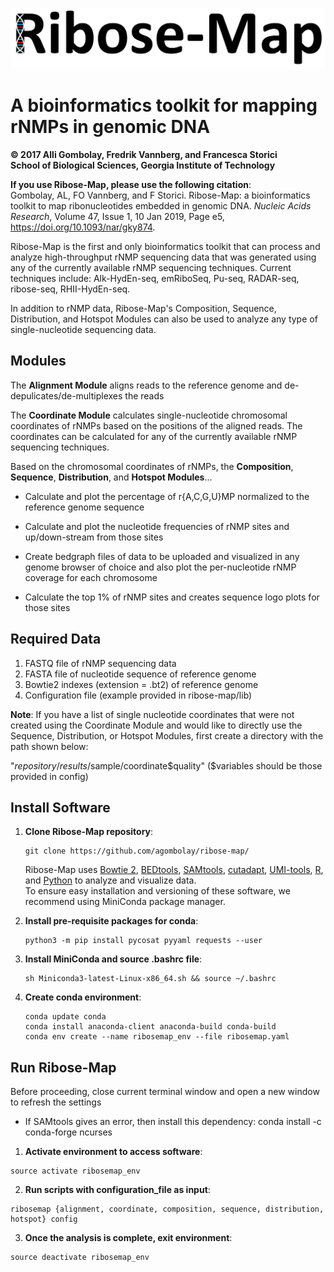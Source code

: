 ![Logo](https://github.com/agombolay/Images/blob/master/Logo.png)
# A bioinformatics toolkit for mapping rNMPs in genomic DNA
**© 2017 Alli Gombolay, Fredrik Vannberg, and Francesca Storici**  
**School of Biological Sciences, Georgia Institute of Technology**

**If you use Ribose-Map, please use the following citation**:  
Gombolay, AL, FO Vannberg, and F Storici. Ribose-Map: a bioinformatics toolkit to map ribonucleotides embedded in genomic DNA. *Nucleic Acids Research*, Volume 47, Issue 1, 10 Jan 2019, Page e5, https://doi.org/10.1093/nar/gky874.

Ribose-Map is the first and only bioinformatics toolkit that can process and analyze high-throughput rNMP sequencing data that was generated using any of the currently available rNMP sequencing techniques. Current techniques include: Alk-HydEn-seq, emRiboSeq, Pu-seq, RADAR-seq, ribose-seq, RHII-HydEn-seq.

In addition to rNMP data, Ribose-Map's Composition, Sequence, Distribution, and Hotspot Modules can also be used to analyze any type of single-nucleotide sequencing data.  

## Modules
The **Alignment Module** aligns reads to the reference genome and de-depulicates/de-multiplexes the reads

The **Coordinate Module** calculates single-nucleotide chromosomal coordinates of rNMPs based on the positions of the aligned reads. The coordinates can be calculated for any of the currently available rNMP sequencing techniques.  
  
Based on the chromosomal coordinates of rNMPs, the **Composition**, **Sequence**, **Distribution**, and **Hotspot Modules**...  

* Calculate and plot the percentage of r{A,C,G,U}MP normalized to the reference genome sequence  

* Calculate and plot the nucleotide frequencies of rNMP sites and up/down-stream from those sites  

* Create bedgraph files of data to be uploaded and visualized in any genome browser of choice and also plot the per-nucleotide rNMP coverage for each chromosome  

* Calculate the top 1% of rNMP sites and creates sequence logo plots for those sites

## Required Data
1. FASTQ file of rNMP sequencing data
2. FASTA file of nucleotide sequence of reference genome
3. Bowtie2 indexes (extension = .bt2) of reference genome
4. Configuration file (example provided in ribose-map/lib)

**Note**: If you have a list of single nucleotide coordinates that were not created using the Coordinate Module and would like to directly use the Sequence, Distribution, or Hotspot Modules, first create a directory with the path shown below:

"$repository/results/$sample/coordinate$quality" ($variables should be those provided in config)

## Install Software

1. **Clone Ribose-Map repository**:  
   ```
   git clone https://github.com/agombolay/ribose-map/
   ```
   
    Ribose-Map uses [Bowtie 2](https://sourceforge.net/projects/bowtie-bio/files/bowtie2/2.3.1), [BEDtools](http://bedtools.readthedocs.io/en/latest/content/installation.html), [SAMtools](http://www.htslib.org/download/), [cutadapt](http://cutadapt.readthedocs.io/en/stable/), [UMI-tools](https://github.com/CGATOxford/UMI-tools), [R](https://cran.r-project.org/), and [Python](https://www.python.org/) to analyze and visualize data.  
To ensure easy installation and versioning of these software, we recommend using MiniConda package manager.

2. **Install pre-requisite packages for conda**:
   ```
   python3 -m pip install pycosat pyyaml requests --user
   ```

3. **Install MiniConda and source .bashrc file**:  
   ```
   sh Miniconda3-latest-Linux-x86_64.sh && source ~/.bashrc
   ```

4. **Create conda environment**:  
   ```
   conda update conda
   conda install anaconda-client anaconda-build conda-build
   conda env create --name ribosemap_env --file ribosemap.yaml
   ```

## Run Ribose-Map
Before proceeding, close current terminal window and open a new window to refresh the settings  
* If SAMtools gives an error, then install this dependency: conda install -c conda-forge ncurses

1. **Activate environment to access software**:
```
source activate ribosemap_env
```

2. **Run scripts with configuration_file as input**:
```
ribosemap {alignment, coordinate, composition, sequence, distribution, hotspot} config
```

3. **Once the analysis is complete, exit environment**:  
```
source deactivate ribosemap_env
```
